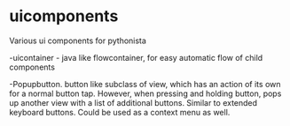 uicomponents
============

Various ui components for pythonista

-uicontainer  -   java like flowcontainer, for easy automatic flow of child components

-Popupbutton.  button like subclass of view, which has an action of its own for a normal button tap.  However, when pressing and holding button,  pops up another view with a list of additional buttons.  Similar to extended keyboard buttons.  Could be used as a context menu as well.
